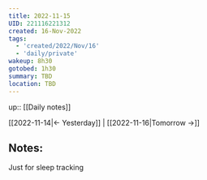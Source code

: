 ```yaml
---
title: 2022-11-15
UID: 221116221312
created: 16-Nov-2022
tags:
  - 'created/2022/Nov/16'
  - 'daily/private'
wakeup: 8h30
gotobed: 1h30
summary: TBD
location: TBD
---
```

up:: [[Daily notes]]

[[2022-11-14|<- Yesterday]] | [[2022-11-16|Tomorrow ->]]

## Notes:

Just for sleep tracking